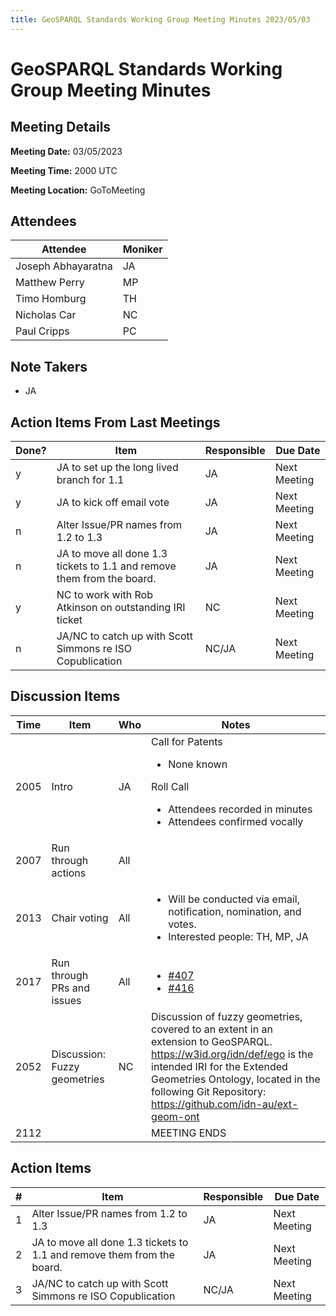```yaml
---
title: GeoSPARQL Standards Working Group Meeting Minutes 2023/05/03
---
```

# GeoSPARQL Standards Working Group Meeting Minutes
## Meeting Details
**Meeting Date:** 03/05/2023

**Meeting Time:** 2000 UTC

**Meeting Location:** GoToMeeting  

## Attendees
| Attendee | Moniker |
| ---- | ---- |
| Joseph Abhayaratna | JA |
| Matthew Perry | MP |
| Timo Homburg | TH |
| Nicholas Car | NC |
| Paul Cripps | PC |


## Note Takers
- JA

## Action Items From Last Meetings
| Done? | Item | Responsible | Due Date |
| ---- | ---- | ---- | --- |
| y | JA to set up the long lived branch for 1.1 | JA | Next Meeting |
| y | JA to kick off email vote | JA | Next Meeting |
| n | Alter Issue/PR names from 1.2 to 1.3 | JA | Next Meeting |
| n | JA to move all done 1.3 tickets to 1.1 and remove them from the board. | JA | Next Meeting |
| y | NC to work with Rob Atkinson on outstanding IRI ticket | NC | Next Meeting |
| n | JA/NC to catch up with Scott Simmons re ISO Copublication | NC/JA | Next Meeting |

## Discussion Items
| Time | Item | Who | Notes |
| ---- | ---- | ---- | ---- |
| 2005 | Intro | JA | Call for Patents<ul><li>None known</li></ul>Roll Call<ul><li>Attendees recorded in minutes</li><li>Attendees confirmed vocally</li></ul> |
| 2007 | Run through actions | All | |
| 2013 | Chair voting | All | <ul><li>Will be conducted via email, notification, nomination, and votes.</li><li>Interested people: TH, MP, JA</li></ul> |
| 2017 | Run through PRs and issues | All | <ul><li>[#407](https://github.com/opengeospatial/ogc-geosparql/pull/407)</li><li>[#416](https://github.com/opengeospatial/ogc-geosparql/issues/416)</li></ul> |
| 2052 | Discussion: Fuzzy geometries | NC | Discussion of fuzzy geometries, covered to an extent in an extension to GeoSPARQL. https://w3id.org/idn/def/ego is the intended IRI for the Extended Geometries Ontology, located in the following Git Repository: https://github.com/idn-au/ext-geom-ont  |
| 2112 | | | MEETING ENDS |

## Action Items
| \# | Item | Responsible | Due Date |
| ---- | ---- | ---- | ---- |
| <span name="action_1">1</span> | Alter Issue/PR names from 1.2 to 1.3 | JA | Next Meeting |
| <span name="action_2">2</span> | JA to move all done 1.3 tickets to 1.1 and remove them from the board. | JA | Next Meeting |
| <span name="action_3">3</span> | JA/NC to catch up with Scott Simmons re ISO Copublication | NC/JA | Next Meeting |
